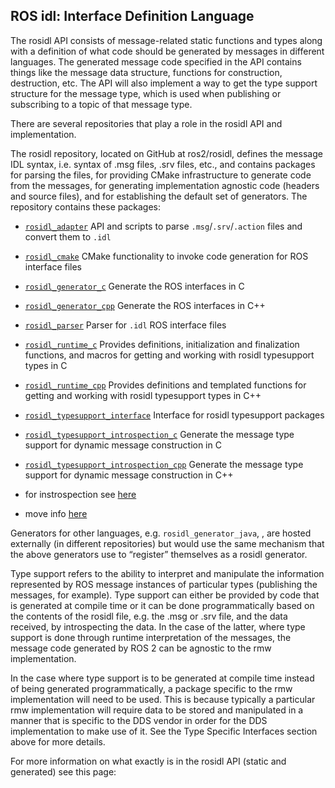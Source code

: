 
## ROS idl: Interface Definition Language

The rosidl API consists of message-related static functions and types along with a definition of what code should be generated by messages in different languages.
The generated message code specified in the API contains things like the message data structure, functions for construction, destruction, etc.
The API will also implement a way to get the type support structure for the message type, which is used when publishing or subscribing to a topic of that message type.

There are several repositories that play a role in the rosidl API and implementation.

The rosidl repository, located on GitHub at ros2/rosidl, defines the message IDL syntax, i.e. syntax of .msg files, .srv files, etc., and contains packages for parsing the files, for providing CMake infrastructure to generate code from the messages, for generating implementation agnostic code (headers and source files), and for establishing the default set of generators. The repository contains these packages:



* [`rosidl_adapter`](https://github.com/ros2/rosidl/tree/humble/rosidl_adapter) API and scripts to parse `.msg`/`.srv`/`.action` files and convert them to `.idl`
* [`rosidl_cmake`](https://github.com/ros2/rosidl/tree/humble/rosidl_cmake) CMake functionality to invoke code generation for ROS interface files
* [`rosidl_generator_c`](https://github.com/ros2/rosidl/tree/humble/rosidl_generator_c) Generate the ROS interfaces in C
* [`rosidl_generator_cpp`](https://github.com/ros2/rosidl/tree/humble/rosidl_generator_cpp) Generate the ROS interfaces in C++
* [`rosidl_parser`](https://github.com/ros2/rosidl/tree/humble/rosidl_parser) Parser for `.idl` ROS interface files
* [`rosidl_runtime_c`](https://github.com/ros2/rosidl/tree/humble/rosidl_runtime_c) Provides definitions, initialization and finalization functions, and macros for getting and working with rosidl typesupport types in C
* [`rosidl_runtime_cpp`](https://github.com/ros2/rosidl/tree/humble/rosidl_runtime_cpp) Provides definitions and templated functions for getting and working with rosidl typesupport types in C++
* [`rosidl_typesupport_interface`](https://github.com/ros2/rosidl/tree/humble/rosidl_typesupport_interface) Interface for rosidl typesupport packages
* [`rosidl_typesupport_introspection_c`](https://github.com/ros2/rosidl/tree/humble/rosidl_typesupport_introspection_c) Generate the message type support for dynamic message construction in C
* [`rosidl_typesupport_introspection_cpp`](https://github.com/ros2/rosidl/tree/humble/rosidl_typesupport_introspection_cpp) Generate the message type support for dynamic message construction in C++

* for instrospection see [here](https://github.com/ros2/ros2/issues/1285)
* move info [here](https://answers.ros.org/question/291808/how-to-hook-a-new-idl-generator/)

Generators for other languages, e.g. `rosidl_generator_java`, , are hosted externally (in different repositories) but would use the same mechanism that the above generators use to “register” themselves as a rosidl generator.

Type support refers to the ability to interpret and manipulate the information represented by ROS message instances of particular types (publishing the messages, for example).
Type support can either be provided by code that is generated at compile time or it can be done programmatically based on the contents of the rosidl file, e.g. the .msg or .srv file, and the data received, by introspecting the data.
In the case of the latter, where type support is done through runtime interpretation of the messages, the message code generated by ROS 2 can be agnostic to the rmw implementation.


In the case where type support is to be generated at compile time instead of being generated programmatically, a package specific to the rmw implementation will need to be used.
This is because typically a particular rmw implementation will require data to be stored and manipulated in a manner that is specific to the DDS vendor in order for the DDS implementation to make use of it. See the Type Specific Interfaces section above for more details.

For more information on what exactly is in the rosidl API (static and generated) see this page:
